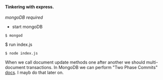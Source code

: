#### Tinkering with express. 

*mongoDB required*

* start mongoDB
```
$ mongod
```
$ run index.js
```
$ node index.js
```

When we call document update methods one after another we should multi-document transactions. 
In MongoDB we can perform "Two Phase Commits" [docs](https://docs.mongodb.com/v3.2/tutorial/perform-two-phase-commits/).
I mayb do that later on. 